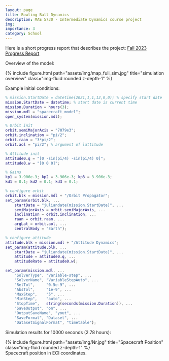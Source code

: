 ```yaml
---
layout: page
title: Bowling Ball Dynamics
description: MAE 5730 - Intermediate Dynamics course project
img:
importance: 3
category: School
---
```

Here is a short progress report that describes the project: [Fall 2023 Progress Report](/assets/pdf/MagnetoFall2023Progress.pdf)  

Overview of the model:
<div class="row">
    <div class="col-sm mt-3 mt-md-0">
        {% include figure.html path="assets/img/map_full_sim.jpg" title="simulation overview" class="img-fluid rounded z-depth-1" %}
    </div>
</div>

Example initial conditions:
```matlab
% mission.StartDate = datetime(2021,1,1,12,0,0); % specify start date
mission.StartDate = datetime; % start date is current time
mission.Duration = hours(3);
mission.mdl = "spacecraft_model";
open_system(mission.mdl);

% Orbit init
orbit.semiMajorAxis = "7079e3";
orbit.inclination = "pi/2";
orbit.raan = "3*pi/2";
orbit.aol = "pi/2"; % argument of lattitude

% Attitude init
attitude0.q = "[0 -sin(pi/4) -sin(pi/4) 0]";
attitude0.w = "[0 0 0]";

% Gains
kp1 = 3.906e-3; kp2 = 3.906e-3; kp3 = 3.906e-3;
kd1 = 0.1; kd2 = 0.1; kd3 = 0.1;

% configure orbit
orbit.blk = mission.mdl + "/Orbit Propagator";
set_param(orbit.blk, ...
    startDate = "juliandate(mission.StartDate)", ...
    semiMajorAxis = orbit.semiMajorAxis, ...
    inclination = orbit.inclination, ...
    raan = orbit.raan, ...
    argLat = orbit.aol, ...
    centralBody = "Earth");

% configure attitude
attitude.blk = mission.mdl + "/Attitude Dynamics";
set_param(attitude.blk, ...
    startDate = "juliandate(mission.StartDate)", ...
    attitude = attitude0.q, ...
    attitudeRate = attitude0.w);

set_param(mission.mdl, ...
    "SolverType", "Variable-step", ...
    "SolverName", "VariableStepAuto", ...
    "RelTol",     "0.5e-9", ...
    "AbsTol",     "1e-9", ...
    "MaxStep",    "5", ...
    "MinStep",    "auto", ...
    "StopTime",   string(seconds(mission.Duration)), ...
    "SaveOutput", "on", ...
    "OutputSaveName", "yout", ...
    "SaveFormat", "Dataset", ...
    "DatasetSignalFormat", "timetable");
```

Simulation results for 10000 seconds (2.78 hours):
<div class="row">
    <div class="col-sm mt-3 mt-md-0">
        {% include figure.html path="assets/img/Nr.jpg" title="Spacecraft Position" class="img-fluid rounded z-depth-1" %}
    </div>
</div>
<div class="caption">
    Spacecraft position in ECI coordinates.
</div>